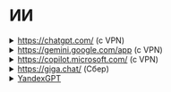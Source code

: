 # ИИ

<details>

<summary><a href="https://chatgpt.com/">https://chatgpt.com/</a> (c VPN)</summary>

_С **VPN**_

* kubanadana@gmail.com
* alexmaintrydrop@gmail.com

</details>

<details>

<summary><a href="https://gemini.google.com/app">https://gemini.google.com/app</a> (c VPN)</summary>



</details>

<details>

<summary><a href="https://copilot.microsoft.com/">https://copilot.microsoft.com/</a> (c VPN)</summary>



</details>

<details>

<summary><a href="https://giga.chat/">https://giga.chat/</a> (Сбер)</summary>

GigaChat — сервис на основе [искусственного интеллекта](https://ru.wikipedia.org/wiki/%D0%98%D1%81%D0%BA%D1%83%D1%81%D1%81%D1%82%D0%B2%D0%B5%D0%BD%D0%BD%D1%8B%D0%B9_%D0%B8%D0%BD%D1%82%D0%B5%D0%BB%D0%BB%D0%B5%D0%BA%D1%82), способный общаться с пользователями в режиме диалога, генерировать по запросу тексты и изображения и писать программный код. Данный [чат-бот](https://ru.wikipedia.org/wiki/%D0%92%D0%B8%D1%80%D1%82%D1%83%D0%B0%D0%BB%D1%8C%D0%BD%D1%8B%D0%B9_%D1%81%D0%BE%D0%B1%D0%B5%D1%81%D0%B5%D0%B4%D0%BD%D0%B8%D0%BA) разработан [Сбером](https://ru.wikipedia.org/wiki/%D0%A1%D0%B1%D0%B5%D1%80%D0%B1%D0%B0%D0%BD%D0%BA_%D0%A0%D0%BE%D1%81%D1%81%D0%B8%D0%B8) и поддерживает русский и английский языки. GigaChat использует [генеративный искусственный интеллект](https://ru.wikipedia.org/wiki/%D0%93%D0%B5%D0%BD%D0%B5%D1%80%D0%B0%D1%82%D0%B8%D0%B2%D0%BD%D1%8B%D0%B9_%D0%B8%D1%81%D0%BA%D1%83%D1%81%D1%81%D1%82%D0%B2%D0%B5%D0%BD%D0%BD%D1%8B%D0%B9_%D0%B8%D0%BD%D1%82%D0%B5%D0%BB%D0%BB%D0%B5%D0%BA%D1%82) на базе [больших языковых моделей](https://ru.wikipedia.org/wiki/%D0%91%D0%BE%D0%BB%D1%8C%D1%88%D0%B0%D1%8F_%D1%8F%D0%B7%D1%8B%D0%BA%D0%BE%D0%B2%D0%B0%D1%8F_%D0%BC%D0%BE%D0%B4%D0%B5%D0%BB%D1%8C).

</details>

<details>

<summary><a href="https://console.yandex.cloud/folders/b1guo92dt8jl1i4ovs86/foundation-models/overview">YandexGPT</a></summary>



</details>
